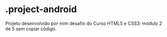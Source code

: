 # .project-android

Projeto desenvolvido por mim desafio do Curso HTML5 e CSS3: módulo 2 de 5 sem copiar código.
